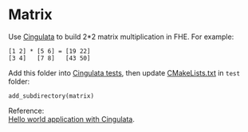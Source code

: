 Matrix
===================

Use [Cingulata](https://github.com/CEA-LIST/Cingulata) to build 2*2 matrix multiplication in FHE. For example:  

	[1 2] * [5 6] = [19 22]
	[3 4]   [7 8]   [43 50]

Add this folder into [Cingulata tests](https://github.com/CEA-LIST/Cingulata/tree/master/tests), then update [CMakeLists.txt](https://github.com/CEA-LIST/Cingulata/blob/master/tests/CMakeLists.txt) in `test` folder:  

	add_subdirectory(matrix)

Reference:  
[Hello world application with Cingulata](https://github.com/CEA-LIST/Cingulata/wiki/tutorial_hello).


